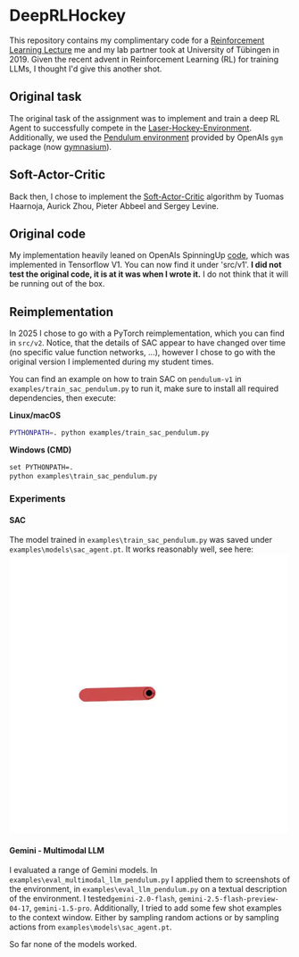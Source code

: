 # DeepRLHockey

This repository contains my complimentary code for a 
[Reinforcement Learning Lecture](https://uni-tuebingen.de/fakultaeten/mathematisch-naturwissenschaftliche-fakultaet/fachbereiche/informatik/lehrstuehle/distributed-intelligence/home/) 
me and my lab partner took at University of Tübingen in 2019. Given the recent advent in Reinforcement Learning (RL) for training LLMs, I thought 
I'd give this another shot.
      
## Original task
The original task of the assignment was to implement and train a deep RL Agent to successfully compete in the 
[Laser-Hockey-Environment](https://github.com/martius-lab/laser-hockey-env). Additionally, we used the 
[Pendulum environment](https://gymnasium.farama.org/environments/classic_control/pendulum/) provided by OpenAIs `gym` 
package (now [gymnasium](https://gymnasium.farama.org/)).

## Soft-Actor-Critic
Back then, I chose to implement the [Soft-Actor-Critic]((https://arxiv.org/abs/1801.01290)) algorithm by Tuomas Haarnoja, 
Aurick Zhou, Pieter Abbeel and Sergey Levine. 

## Original code 
My implementation heavily leaned on OpenAIs SpinningUp 
[code](https://github.com/openai/spinningup/blob/master/spinup/algos/tf1/sac/sac.py), which was implemented in 
Tensorflow V1. You can now find it under 'src/v1'. **I did not test the original code, it is at it was when I wrote 
it.** I do not think that it will be running out of the box.

## Reimplementation
In 2025 I chose to go with a PyTorch reimplementation, which you can find in `src/v2`. Notice, that the details of SAC 
appear to have changed over time (no specific value function networks, ...), however I chose to go with the original 
version I implemented during my student times.

You can find an example on how to train SAC on `pendulum-v1` in `examples/train_sac_pendulum.py` to run it, make sure 
to install all required dependencies, then execute:

**Linux/macOS**
```bash
PYTHONPATH=. python examples/train_sac_pendulum.py
```
**Windows (CMD)**
```
set PYTHONPATH=.
python examples\train_sac_pendulum.py
```

### Experiments
#### SAC
The model trained in `examples\train_sac_pendulum.py` was saved under `examples\models\sac_agent.pt`. It works reasonably well, see here: 
![](assets/sac_on_pendulum.gif)

#### Gemini - Multimodal LLM
I evaluated a range of Gemini models. In `examples\eval_multimodal_llm_pendulum.py` I applied them to 
screenshots of the environment, in `examples\eval_llm_pendulum.py` on a textual description of the environment. I 
tested`gemini-2.0-flash`, `gemini-2.5-flash-preview-04-17`, `gemini-1.5-pro`. Additionally, I tried to add some few 
shot examples to the context window. Either by sampling random actions or by sampling actions from 
`examples\models\sac_agent.pt`. 

So far none of the models worked. 
